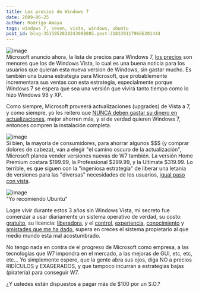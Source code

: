 ```yaml
---
title: Los precios de Windows 7
date: 2009-06-25
author: Rodrigo Amaya
tags: windows 7, seven, vista, windows, ubuntu
post_id: blog-3515952828243908885.post-3183391179666201444
---
```


![image](https://2.bp.blogspot.com/_ayvorITawE4/SkQPX9l0T9I/AAAAAAAACFM/-MMLFCu-9ek/s320/windows_7.png)    
Microsoft anuncio ahora, la lista de precios para Windows 7, [los precios](https://arstechnica.com/microsoft/news/2009/06/windows-7-pricing-announced-cheaper-than-vista.ars) son menores que los de Windows Vista, lo cual es una buena noticia para los usuarios que quieran esta nueva version de Windows, sin gastar mucho. Es también una buena estrategia para Microsoft, que probablemente incrementara sus ventas con esta estrategia, especialmente porque Windows 7 se espera que sea una versión que vivirá tanto tiempo como lo hizo Windows 98 y XP.

Como siempre, Microsoft proveerá actualizaciones (upgrades) de Vista a 7, y como siempre, yo les reitero que [NUNCA deben gastar su dinero en actualizaciones](https://www.srbyte.com/2007/03/windows-vista-y-sus-problemitas-parte.html), mejor ahorren más, y si de verdad quieren Windows 7, entonces compren la instalación completa.

![image](https://1.bp.blogspot.com/_ayvorITawE4/SkQPX6HzTZI/AAAAAAAACFU/gUs9aao8ops/s320/windows_7_boxes_270x97.JPG)    
Si bien, la mayoría de consumidores, para ahorrar algunos $$$ (y comprar dolores de cabeza), van a elegir "el camino oscuro de la actualización", Microsoft planea vender versiones nuevas de W7 también. La versión Home Premium costara $199.99, la Professional $299.99, y la Ultimate $319.99. Lo terrible, es que siguen con la "ingeniosa estrategia" de liberar una letania de versiones para las "diversas" necesidades de los usuarios, [igual paso con vista](https://www.srbyte.com/2007/02/windows-vista-y-sus-problemitas-parte-i.html).

![image](https://2.bp.blogspot.com/_ayvorITawE4/SkQPoZnKaeI/AAAAAAAACFc/D7OXJiA-Ps8/s320/915.gif)    
"Yo recomiendo
Ubuntu"

Logre vivir durante estos 3 años sin Windows Vista, mi secreto fue comenzar a usar diariamente un sistema operativo de verdad, su costo: [gratuito](https://www.ubuntu.com/getubuntu), su licencia: [liberadora](https://www.es.gnu.org/modules/content/index.php?id=8), y el [control](https://www.srbyte.com/2008/11/ok-ya-instale-linux-y-ahora-que-parte.html), [experiencia](https://www.srbyte.com/2007/04/es-dificil-instalar-gnulinux.html), [conocimiento](https://www.srbyte.com/2007/07/gua-de-construccin-de-un-kernel.html) y [amistades que me ha dado](https://www.srbyte.com/2009/04/flisol-2009.html), supera en creces el sistema propietario al que medio mundo esta mal acostumbrado.

No tengo nada en contra de el progreso de Microsoft como empresa, a las tecnologías que W7 impondra en el mercado, a las mejoras de GUI, etc, etc, etc... Yo simplemente espero, que la gente abra sus ojos, diga NO a precios RIDÍCULOS y EXAGERADOS, y que tampoco incurran a estrategias bajas (piratería) para conseguir W7.

¿Y ustedes están dispuestos a pagar más de $100 por un S.O.?